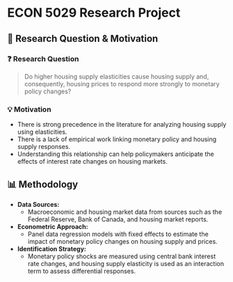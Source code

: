 # ECON 5029 Research Project  

## 📌 Research Question & Motivation  

### **❓ Research Question**  
> Do higher housing supply elasticities cause housing supply and, consequently, housing prices to respond more strongly to monetary policy changes?  

### **💡 Motivation**  
- There is strong precedence in the literature for analyzing housing supply using elasticities.  
- There is a lack of empirical work linking monetary policy and housing supply responses.  
- Understanding this relationship can help policymakers anticipate the effects of interest rate changes on housing markets.  

## 📊 Methodology  
- **Data Sources:**  
  - Macroeconomic and housing market data from sources such as the Federal Reserve, Bank of Canada, and housing market reports.  
- **Econometric Approach:**  
  - Panel data regression models with fixed effects to estimate the impact of monetary policy changes on housing supply and prices.  
- **Identification Strategy:**  
  - Monetary policy shocks are measured using central bank interest rate changes, and housing supply elasticity is used as an interaction term to assess differential responses.  
